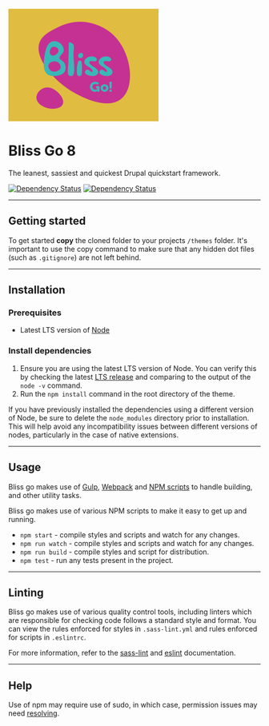 ![Bliss Go](screenshot.png "Bliss Go")

# Bliss Go 8

The leanest, sassiest and quickest Drupal quickstart framework.

<span class="badge-daviddm"><a href="https://david-dm.org/thisisbliss/bliss-go" title="View the status of this project's dependencies on DavidDM"><img src="https://david-dm.org/thisisbliss/bliss-go/status.svg" alt="Dependency Status" /></a></span>
<span class="badge-daviddm"><a href="https://david-dm.org/thisisbliss/bliss-go?type=dev" title="View the status of this project's development dependencies on DavidDM"><img src="https://david-dm.org/thisisbliss/bliss-go/dev-status.svg" alt="Dependency Status" /></a></span>

<hr>

## Getting started

To get started **copy** the cloned folder to your projects `/themes` folder. It's important to use the copy command to make sure that any hidden dot files (such as `.gitignore`) are not left behind.

<hr>

## Installation

### Prerequisites
- Latest LTS version of [Node](https://nodejs.org/en/)

### Install dependencies
1. Ensure you are using the latest LTS version of Node. You can verify this by checking the latest [LTS release](https://nodejs.org/en/) and comparing to the output of the `node -v` command.
2. Run the `npm install` command in the root directory of the theme.

If you have previously installed the dependencies using a different version of Node, be sure to delete the `node_modules` directory prior to installation. This will help avoid any incompatibility issues between different versions of nodes, particularly in the case of native extensions.

<hr>

## Usage

Bliss go makes use of [Gulp](https://gulpjs.com/), [Webpack](https://webpack.js.org/) and [NPM scripts](https://docs.npmjs.com/misc/scripts) to handle building, and other utility tasks.

Bliss go makes use of various NPM scripts to make it easy to get up and running.

* `npm start` - compile styles and scripts and watch for any changes.
* `npm run watch` - compile styles and scripts and watch for any changes.
* `npm run build` - compile styles and script for distribution.
* `npm test` - run any tests present in the project.

<hr>

## Linting

Bliss go makes use of various quality control tools, including linters which are responsible for checking code follows a standard style and format. You can view the rules enforced for styles in `.sass-lint.yml` and rules enforced for scripts in `.eslintrc`. 

For more information, refer to the [sass-lint](https://github.com/sasstools/sass-lint) and [eslint](https://eslint.org/) documentation.

<hr>

## Help

Use of npm may require use of sudo, in which case, permission issues may need [resolving](https://docs.npmjs.com/getting-started/fixing-npm-permissions). 